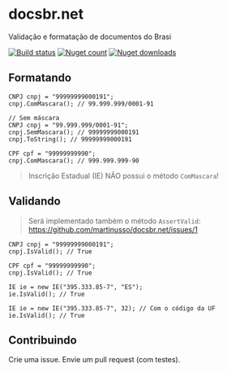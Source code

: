 # docsbr.net

Validação e formatação de documentos do Brasi

[![Build status](https://ci.appveyor.com/api/projects/status/gba6n7ih4g2pqhso?svg=true)](https://ci.appveyor.com/project/martinusso/docsbr-net)
[![Nuget count](http://img.shields.io/nuget/v/docsbr.svg)](https://www.nuget.org/packages/docsbr/)
[![Nuget downloads](http://img.shields.io/nuget/dt/docsbr.svg)](https://www.nuget.org/packages/docsbr/)

## Formatando

```CSharp
CNPJ cnpj = "99999999000191";
cnpj.ComMascara(); // 99.999.999/0001-91

// Sem máscara
CNPJ cnpj = "99.999.999/0001-91";
cnpj.SemMascara(); // 99999999000191
cnpj.ToString(); // 99999999000191
```

```CSharp
CPF cpf = "99999999990";
cnpj.ComMascara(); // 999.999.999-90
```

> Inscrição Estadual (IE) NÃO possui o método `ComMascara`!

## Validando

> Será implementado também o método `AssertValid`: https://github.com/martinusso/docsbr.net/issues/1

```CSharp
CNPJ cnpj = "99999999000191";
cnpj.IsValid(); // True
```

```CSharp
CPF cpf = "99999999990";
cnpj.IsValid(); // True
```

```CSharp
IE ie = new IE("395.333.85-7", "ES");
ie.IsValid(); // True

IE ie = new IE("395.333.85-7", 32); // Com o código da UF
ie.IsValid(); // True
```

## Contribuindo

Crie uma issue. Envie um pull request (com testes).
